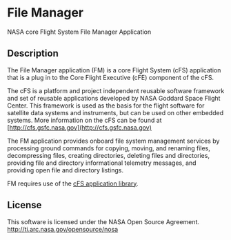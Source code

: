 # File Manager

NASA core Flight System File Manager Application

## Description

The File Manager application (FM) is a core Flight System (cFS) application that is a plug in to the Core Flight Executive (cFE) component of the cFS.

The cFS is a platform and project independent reusable software framework and set of reusable applications developed by NASA Goddard Space Flight Center. This framework is used as the basis for the flight software for satellite data systems and instruments, but can be used on other embedded systems. More information on the cFS can be found at [http://cfs.gsfc.nasa.gov](http://cfs.gsfc.nasa.gov)

The FM application provides onboard file system management services by processing ground commands for copying, moving, and renaming files, decompressing files, creating directories, deleting files and directories, providing file and directory informational telemetry messages, and providing open file and directory listings.

FM requires use of the [cFS application library](https://github.com/nasa/cfs_lib).

## License

This software is licensed under the NASA Open Source Agreement. http://ti.arc.nasa.gov/opensource/nosa
